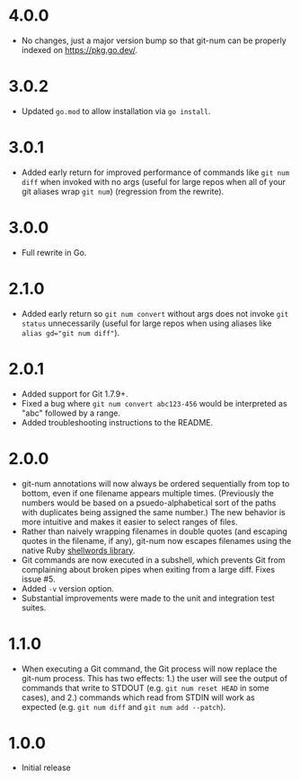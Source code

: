 # 4.0.0

- No changes, just a major version bump so that git-num can be properly indexed on https://pkg.go.dev/.

# 3.0.2

- Updated `go.mod` to allow installation via `go install`.

# 3.0.1

- Added early return for improved performance of commands like `git num diff` when invoked with no args (useful for large repos when all of your git aliases wrap `git num`) (regression from the rewrite).

# 3.0.0

- Full rewrite in Go.

# 2.1.0

- Added early return so `git num convert` without args does not invoke `git status` unnecessarily (useful for large repos when using aliases like `alias gd="git num diff"`).

# 2.0.1

- Added support for Git 1.7.9+.
- Fixed a bug where `git num convert abc123-456` would be interpreted as "abc"
  followed by a range.
- Added troubleshooting instructions to the README.

# 2.0.0

- git-num annotations will now always be ordered sequentially from top to
  bottom, even if one filename appears multiple times. (Previously the numbers
  would be based on a psuedo-alphabetical sort of the paths with duplicates
  being assigned the same number.) The new behavior is more intuitive and makes
  it easier to select ranges of files.
- Rather than naively wrapping filenames in double quotes (and escaping quotes
  in the filename, if any), git-num now escapes filenames using the native Ruby
  [shellwords library](http://ruby-doc.org/stdlib-2.2.2/libdoc/shellwords/rdoc/Shellwords.html).
- Git commands are now executed in a subshell, which prevents Git from
  complaining about broken pipes when exiting from a large diff. Fixes issue #5.
- Added `-v` version option.
- Substantial improvements were made to the unit and integration test suites.

# 1.1.0

- When executing a Git command, the Git process will now replace the git-num
  process. This has two effects: 1.) the user will see the output of commands
  that write to STDOUT (e.g. `git num reset HEAD` in some cases), and 2.)
  commands which read from STDIN will work as expected (e.g. `git num diff` and
  `git num add --patch`).

# 1.0.0

- Initial release
